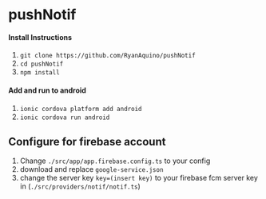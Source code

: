 # pushNotif

#### Install Instructions

1. `git clone https://github.com/RyanAquino/pushNotif`
2. `cd pushNotif`
3. `npm install`

#### Add and run to android 
1. `ionic cordova platform add android`
2. `ionic cordova run android`


## Configure for firebase account

1. Change `./src/app/app.firebase.config.ts` to your config
2. download and replace `google-service.json`
3. change the server key `key=(insert key)` to your firebase fcm server key in (`./src/providers/notif/notif.ts`)   
